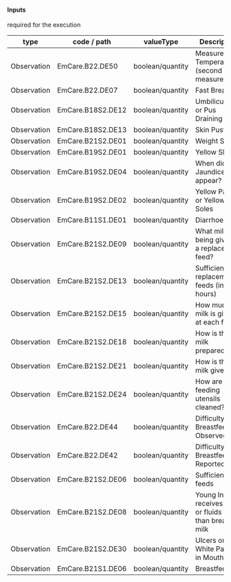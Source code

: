 #### Inputs

required for the execution

| type | code / path | valueType | Description |
|---|---|---|---|
| Observation | EmCare.B22.DE50 | boolean/quantity | Measured Temperature (second measurement) |
| Observation | EmCare.B22.DE07 | boolean/quantity | Fast Breathing |
| Observation | EmCare.B18S2.DE12 | boolean/quantity | Umbilicus Red or Pus Draining |
| Observation | EmCare.B18S2.DE13 | boolean/quantity | Skin Pustules |
| Observation | EmCare.B21S2.DE01 | boolean/quantity | Weight Status |
| Observation | EmCare.B19S2.DE01 | boolean/quantity | Yellow Skin |
| Observation | EmCare.B19S2.DE04 | boolean/quantity | When did the Jaundice first appear? |
| Observation | EmCare.B19S2.DE02 | boolean/quantity | Yellow Palms or Yellow Soles |
| Observation | EmCare.B11S1.DE01 | boolean/quantity | Diarrhoea |
| Observation | EmCare.B21S2.DE09 | boolean/quantity | What milk is being given as a replacement feed? |
| Observation | EmCare.B21S2.DE13 | boolean/quantity | Sufficient replacement feeds (in 24 hours) |
| Observation | EmCare.B21S2.DE15 | boolean/quantity | How much milk is given at each feed? |
| Observation | EmCare.B21S2.DE18 | boolean/quantity | How is the milk prepared? |
| Observation | EmCare.B21S2.DE21 | boolean/quantity | How is the milk given? |
| Observation | EmCare.B21S2.DE24 | boolean/quantity | How are the feeding utensils cleaned? |
| Observation | EmCare.B22.DE44 | boolean/quantity | Difficulty Breastfeeding Observed |
| Observation | EmCare.B22.DE42 | boolean/quantity | Difficulty Breastfeeding Reported |
| Observation | EmCare.B21S2.DE06 | boolean/quantity | Sufficient feeds |
| Observation | EmCare.B21S2.DE08 | boolean/quantity | Young Infant receives food or fluids other than breast milk |
| Observation | EmCare.B21S2.DE30 | boolean/quantity | Ulcers or White Patches in Mouth |
| Observation | EmCare.B21S1.DE06 | boolean/quantity | Breastfed |

